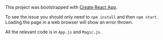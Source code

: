This project was bootstrapped with [Create React App](https://github.com/facebookincubator/create-react-app).

To see the issue you should only need to `npm install` and then `npm start`. Loading the page in a web browser will show an error thrown.

All the relevant code is in `App.js` and `Magic.js`.
